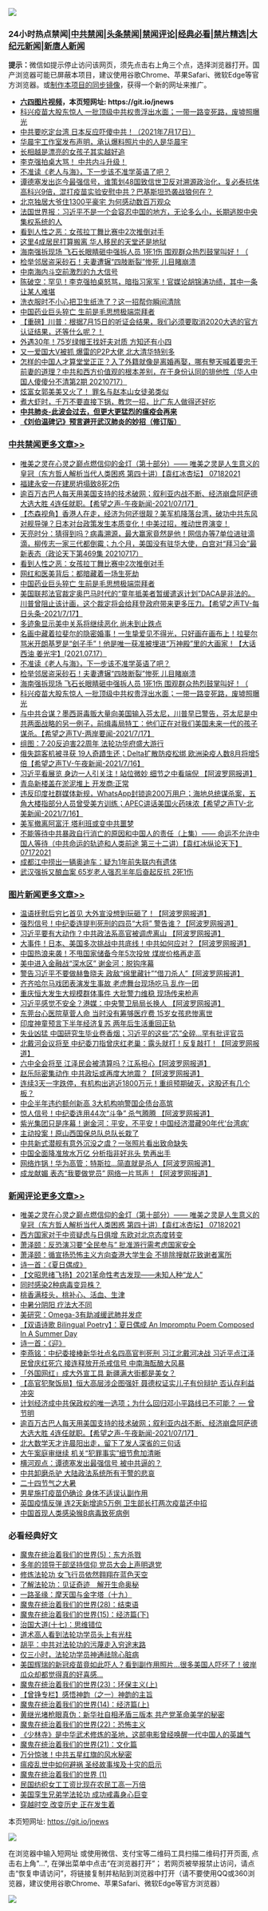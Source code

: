 ![](https://raw.githubusercontent.com/fqnews/bnews/master/64photo/fqnews-qr.jpg)

<div id="tt">
<h3>24小时热点禁闻|<a href="#%E4%B8%AD%E5%85%B1%E7%A6%81%E9%97%BB%E6%9B%B4%E5%A4%9A%E6%96%87%E7%AB%A0">中共禁闻</a>|<a href="#%E5%9B%BE%E7%89%87%E6%96%B0%E9%97%BB%E6%9B%B4%E5%A4%9A%E6%96%87%E7%AB%A0">头条禁闻</a>|<a href="#%E6%96%B0%E9%97%BB%E8%AF%84%E8%AE%BA%E6%9B%B4%E5%A4%9A%E6%96%87%E7%AB%A0">禁闻评论|<a href="#%E5%BF%85%E7%9C%8B%E7%BB%8F%E5%85%B8%E5%A5%BD%E6%96%87">经典必看|<a href="/video.md#%E7%A6%81%E7%89%87%E7%B2%BE%E9%80%89">禁片精选</a>|<a href="https://github.com/fqnews/djy/blob/master/gb/nf1351518.md#1">大纪元新闻</a>|<a href="https://github.com/fqnews/ntdtv/blob/master/gb/prog204.md#1">新唐人新闻</a></h3>
<div><b>提示：</b>微信如提示停止访问该网页，须先点击右上角三个点，选择浏览器打开。国产浏览器可能已屏蔽本项目，建议使用谷歌Chrome、苹果Safari、微软Edge等官方浏览器。或<a href="https://github.com/fqnews/bnews/blob/master/%E5%88%B6%E4%BD%9Cgit%E7%A6%81%E9%97%BB%E9%95%9C%E5%83%8F.md">制作本项目的同步镜像</a>，获得一个新的网址来推广。</div>
<ul>
<li><b><a href="http://d1.bdrive.tk/64.mp4" target="_blank">六四图片视频</a>，本页短网址: https://git.io/jnews</b></li>
<li><a href="/cbnews/20210717/1589081.md">科兴疫苗大股东惊人 一批顶级中共权贵浮出水面；一带一路变死路，废墟照曝光</a></li>
<li><a href="/bannedvideo/20210717/1589052.md">中共要吃定台湾 日本反应吓傻中共！（2021年7月17日）</a></li>
<li><a href="/yule/20210717/1589007.md">华晨宇工作室发布声明，承认爆料照片中的人是华晨宇</a></li>
<li><a href="/lifebaike/20210717/1589140.md">长相越是漂亮的女孩子其实越好追</a></li>
<li><a href="/bannedvideo/20210718/1589160.md">李克强拍桌大骂！    中共内斗升级！</a></li>
<li><a href="/cbnews/20210718/1589221.md">不准读《老人与海》，下一步该不准学英语了吧？</a></li>
<li><a href="/bannedvideo/20210718/1589260.md">谭德塞发出迄今最强信号，谁策划48国致信世卫反对溯源政治化，复必泰抗体高科兴9倍，混打疫苗实验安慰中共？巴基斯坦恐袭战狼何在？</a></li>
<li><a href="/funmedia/20210717/1589028.md">北京独居大爷住1300平豪宅 为何感动数百万观众</a></li>
<li><a href="/headline/20210718/1589219.md">法国世界报：习近平不是一个会容忍中国的地方，无论多么小，长期逃脱中央集权系统的人</a></li>
<li><a href="/cbnews/20210718/1589309.md">看到人性之恶：女孩拉丁舞比赛中2次推倒对手</a></li>
<li><a href="/cnnews/20210718/1589243.md">这里4成居民打算搬离 华人移民的天堂还是地狱</a></li>
<li><a href="/cbnews/20210718/1589185.md">海南强拆现场 飞石长眼睛砸中强拆人员 1死1伤 围观群众热烈鼓掌叫好！（</a></li>
<li><a href="/cbnews/20210718/1589210.md">检举邻居盗采砂石！夫妻遭辗“四肢断裂”惨死 儿目睹崩溃</a></li>
<li><a href="/comments/20210717/1589099.md">中南海内斗空前激烈的九大信号</a></li>
<li><a href="/bannedvideo/20210717/1589053.md">陈破空：罕见！李克强拍桌怒骂，暗指习家军！官媒论胡锦涛功绩，其中一条让某人难堪</a></li>
<li><a href="/lifebaike/20210717/1589004.md">洗衣服时不小心把卫生纸洗了？这一招帮你瞬间清除</a></li>
<li><a href="/cbnews/20210718/1589279.md">中国药业巨头猝亡 生前是毛思想极端崇拜者</a></li>
<li><a href="/bannedvideo/20210718/1589172.md">【重磅】川普：根据7月15日的听证会结果，我们必须要取消2020大选的官方认证结果，还等什么呢？！</a></li>
<li><a href="/lifebaike/20210718/1589241.md">外遇30年！75岁绿帽王找奸夫对质 方知还有小四</a></li>
<li><a href="/cnnews/20210718/1589190.md">又一爱国大V被抓 爆雷的P2P大佬 北大清华特别多</a></li>
<li><a href="/bannedvideo/20210717/1589038.md">怎样的中国人才算堂堂正正？入了外籍就像是离婚再娶，哪有整天喊着要忠于前妻的道理？中共和西方价值观的根本差别，在于身份认同的排他性（华人中国人傻傻分不清第2期 20210717）</a></li>
<li><a href="/comments/20210718/1589164.md">炫富女郭美美又火了！ 罪名与赵本山女徒弟类似</a></li>
<li><a href="/lifebaike/20210717/1589005.md">煮大虾时，千万不要直接下锅，教您一招，比广东人做得还好吃</a></li>
<li><b><a href="/comments/20200211/1275071.md" target="_blank">中共肺炎-此波会过去，但更大更猛烈的瘟疫会再来</a></b></li>
<li><b><a href="/comments/20200207/1272816.md" target="_blank">《刘伯温碑记》预言避开武汉肺炎的妙招（修订版）</a></b></li>
</ul>
</div>

<div class="catlist">
<h3><a href="/cbnews/" target="_blank">中共禁闻</a><span><a href="/cbnews/" target="_blank" rel="nofollow">更多文章>></a></span></h3>
<ul>
<li><a href="/comments/20210718/1589532.md" target="_blank">唯美之灵在心灵之巅点燃信仰的金灯（第十部分）—— 唯美之灵是人生意义的皇冠（东方哲人解析当代人类困惑  第四十讲）【袁红冰杏坛】 07182021</a></li>
<li><a href="/cbnews/20210718/1589517.md" target="_blank">福建永安一在建房坍塌致8死2伤</a></li>
<li><a href="/comments/20210718/1589468.md" target="_blank">逾百万古巴人每天用美国支持的技术破网；叙利亚内战不断、经济崩盘阿萨德大选大胜 4连任就职。【希望之声-午夜新闻-2021/07/17】</a></li>
<li><a href="/comments/20210718/1589411.md" target="_blank">【杰森视角】香港人在走，经济为何还很靓？美军机降落台湾，破功中共东风对舰导弹？日本对台政策发生本质变化！中美过招，推动世界演变！</a></li>
<li><a href="/cbnews/20210718/1589361.md" target="_blank">天亮时分：猜得到吗？病毒溯源，最大赢家竟然是他！网信办等7单位进驻滴滴，柳传志一家三代都倒霉；九个月，美国没有驻华大使，白宫对“拜习会”最新表态（政论天下第469集 20210717）</a></li>
<li><a href="/cbnews/20210718/1589309.md" target="_blank">看到人性之恶：女孩拉丁舞比赛中2次推倒对手</a></li>
<li><a href="/cbnews/20210718/1589308.md" target="_blank">网红和医美背后：都暗藏着一场生死劫</a></li>
<li><a href="/cbnews/20210718/1589279.md" target="_blank">中国药业巨头猝亡 生前是毛思想极端崇拜者</a></li>
<li><a href="/comments/20210718/1589264.md" target="_blank">美国联邦法官裁定奥巴马时代的“童年抵美者暂缓遣返计划”DACA是非法的。川普曾阻止该计画，这个裁定将会给拜登政府带来更多压力。【希望之声TV-每日头条-2021/7/17】</a></li>
<li><a href="/cbnews/20210718/1589258.md" target="_blank">多迹象显示美中关系将继续恶化 尚未到止跌点</a></li>
<li><a href="/comments/20210718/1589248.md" target="_blank">名画中藏着拉斐尔的隐密婚事！一生挚爱见不得光，只好画在画布上！拉斐尔骂米开朗基罗是“刽子手”！他是唯一获准被埋进“万神殿”里的大画家！【大话西油 姜光宇】(2021.07.17）</a></li>
<li><a href="/cbnews/20210718/1589221.md" target="_blank">不准读《老人与海》，下一步该不准学英语了吧？</a></li>
<li><a href="/cbnews/20210718/1589210.md" target="_blank">检举邻居盗采砂石！夫妻遭辗“四肢断裂”惨死 儿目睹崩溃</a></li>
<li><a href="/cbnews/20210718/1589185.md" target="_blank">海南强拆现场 飞石长眼睛砸中强拆人员 1死1伤 围观群众热烈鼓掌叫好！（</a></li>
<li><a href="/cbnews/20210717/1589081.md" target="_blank">科兴疫苗大股东惊人 一批顶级中共权贵浮出水面；一带一路变死路，废墟照曝光</a></li>
<li><a href="/comments/20210717/1589080.md" target="_blank">与中共合谋？墨西哥毒贩大量向美国输入芬太尼，川普早已警告，芬太尼是中共两面战略的另一例子，前缉毒局特工：他们正在对我们美国未来一代的孩子谋杀。【希望之声TV-两岸要闻-2021/7/17】</a></li>
<li><a href="/cbnews/20210717/1588947.md" target="_blank">组图：7·20反迫害22周年 法轮功华府盛大游行</a></li>
<li><a href="/comments/20210717/1588933.md" target="_blank">俄失踪客机被寻获 19人奇蹟生还；Delta扩散防疫松绑 欧洲染疫人数8月将增5倍【希望之声TV-午夜新闻-2021/7/16】</a></li>
<li><a href="/cbnews/20210717/1588916.md" target="_blank">习近平看展览 身边一人引关注！站位微妙 细节之中看端倪 【阿波罗网报道】</a></li>
<li><a href="/cbnews/20210717/1588915.md" target="_blank">青岛新楼盖在淤泥堆上 开发商:正常</a></li>
<li><a href="/comments/20210717/1588912.md" target="_blank">违反印度社群媒体新规，WhatsApp封锁逾200万用户；海地总统谋杀案，五角大楼指部分人员曾受美方训练；APEC讲话美国火药味浓【希望之声TV-北美新闻-2021/7/16】</a></li>
<li><a href="/cbnews/20210717/1588904.md" target="_blank">美军撤离阿富汗 塔利班或变中共噩梦</a></li>
<li><a href="/comments/20210717/1588895.md" target="_blank">不能等待中共暴政自行消亡的原因和中国人的责任（上集）—— 命运不允许中国人等待（中共命运的轨迹和人类前途  第三十二讲）【袁红冰纵论天下】 07172021</a></li>
<li><a href="/cbnews/20210717/1588884.md" target="_blank">成都江中捞出一辆奥迪车：疑为1年前失联内有遗体</a></li>
<li><a href="/cbnews/20210717/1588841.md" target="_blank">武汉强拆又酿血案 65岁老人强忍半年后奋起反抗 2死1伤</a></li>

</ul>
</div>
<div class="catlist">
<h3><a href="/topimagenews/" target="_blank">图片新闻</a><span><a href="/topimagenews/" target="_blank" rel="nofollow">更多文章>></a></span></h3>
<ul>
<li><a href="/topimagenews/20210718/1589531.md" target="_blank">温语抚慰后穷匕首见 大外宣没想到玩砸了！【阿波罗网报道】</a></li>
<li><a href="/topimagenews/20210718/1589472.md" target="_blank">强烈信号！中纪委连提判死刑的四员“大将” 警告谁？【阿波罗网报道】</a></li>
<li><a href="/topimagenews/20210717/1588988.md" target="_blank">习近平要有大动作？中共政法系高官被调虎离山 【阿波罗网报道】</a></li>
<li><a href="/topimagenews/20210717/1588839.md" target="_blank">大事件！日本、美国多次挑战中共底线！中共如何应对？【阿波罗网报道】</a></li>
<li><a href="/topimagenews/20210717/1588653.md" target="_blank">中国热浪来袭！不甩国家储备今年5次投放 煤炭价格再走高</a></li>
<li><a href="/topimagenews/20210716/1587997.md" target="_blank">美中进入金融战“深水区” 谢金河：脱钩序幕</a></li>
<li><a href="/topimagenews/20210715/1587586.md" target="_blank">警告习近平不要做赫鲁晓夫 政敌“绵里藏针”“借刀杀人”【阿波罗网报道】</a></li>
<li><a href="/topimagenews/20210715/1587554.md" target="_blank">齐齐哈尔马戏团表演发生事故 老虎舞台现场吃马 乱作一团</a></li>
<li><a href="/topimagenews/20210715/1587536.md" target="_blank">重庆恒大发生大规模群体事件 大批警力维稳 现场传来枪声</a></li>
<li><a href="/topimagenews/20210715/1587502.md" target="_blank">习近平感觉不安全？港媒：中央警卫局局长换人 【阿波罗网报道】</a></li>
<li><a href="/topimagenews/20210715/1587324.md" target="_blank">东莞台心医院草菅人命 当时没有筹够医疗费 15岁女孩悲惨离世</a></li>
<li><a href="/topimagenews/20210715/1587248.md" target="_blank">印度神童预言下半年经济复苏 两年后生活重回正轨</a></li>
<li><a href="/topimagenews/20210714/1587052.md" target="_blank">失业凶猛 中国研究生毕业卷香烟；习近平的这些“芯”全碎&#8230;罕有批评官员</a></li>
<li><a href="/topimagenews/20210714/1586860.md" target="_blank">北戴河会议将至 中纪委刀指曾庆红老巢：露头就打！反复敲打！【阿波罗网报道】</a></li>
<li><a href="/topimagenews/20210713/1586149.md" target="_blank">六中全会将至 江泽民会被清算吗？江系担心【阿波罗网报道】</a></li>
<li><a href="/topimagenews/20210713/1586069.md" target="_blank">赵乐际密集动作 中共政坛或再度大地震？【阿波罗网报道】</a></li>
<li><a href="/topimagenews/20210713/1586042.md" target="_blank">连续3天一字跌停，有机构出逃近1800万元！重组预期破灭，这股还有几个板？</a></li>
<li><a href="/topimagenews/20210713/1585784.md" target="_blank">中企半年违约额创新高 3大机构响警国企债台高筑</a></li>
<li><a href="/topimagenews/20210712/1585372.md" target="_blank">惊人信号！中纪委连用44次“斗争” 杀气腾腾 【阿波罗网报道】</a></li>
<li><a href="/topimagenews/20210712/1585184.md" target="_blank">紫光集团只是序幕！谢金河：平安，不平安！中国经济潜藏90年代‘台湾病’</a></li>
<li><a href="/topimagenews/20210711/1584916.md" target="_blank">主动投案！原山西国保总队总队长栽了</a></li>
<li><a href="/topimagenews/20210711/1584789.md" target="_blank">中共新式潜舰有意外沉没之虞？一张照片看出致命缺失</a></li>
<li><a href="/topimagenews/20210711/1584605.md" target="_blank">中国全面降准放水万亿 分析指非好兆头 势再出手</a></li>
<li><a href="/topimagenews/20210710/1584331.md" target="_blank">网络炸锅！华为高管：特斯拉…简直就是杀人【阿波罗网报道】</a></li>
<li><a href="/topimagenews/20210710/1584260.md" target="_blank">成龙献媚 表态“我要做党员” 网络一片骂声！【阿波罗网报道】</a></li>

</ul>
</div>
<div class="catlist">
<h3><a href="/comments/" target="_blank">新闻评论</a><span><a href="/comments/" target="_blank" rel="nofollow">更多文章>></a></span></h3>
<ul>
<li><a href="/comments/20210718/1589532.md" target="_blank">唯美之灵在心灵之巅点燃信仰的金灯（第十部分）—— 唯美之灵是人生意义的皇冠（东方哲人解析当代人类困惑  第四十讲）【袁红冰杏坛】 07182021</a></li>
<li><a href="/comments/20210718/1589520.md" target="_blank">西方国家对于中资疑虑与日俱增 东欧对北京态度转变</a></li>
<li><a href="/comments/20210718/1589515.md" target="_blank">萧泽颐：反恐演习要“全民参与” 批准游行需考虑国家安全</a></li>
<li><a href="/comments/20210718/1589514.md" target="_blank">萧泽颐：循宣扬恐怖主义方向查港大学生会 不排除搜献花致谢者寓所</a></li>
<li><a href="/comments/20210718/1589513.md" target="_blank">诗一首：《夏日偶成》</a></li>
<li><a href="/comments/20210718/1589512.md" target="_blank">【文昭思绪飞扬】2021革命性考古发现——未知人种“龙人”</a></li>
<li><a href="/comments/20210718/1589501.md" target="_blank">同时感染2种病毒变异株？</a></li>
<li><a href="/comments/20210718/1589500.md" target="_blank">桃香满枝头，桃补心、活血、生津</a></li>
<li><a href="/comments/20210718/1589499.md" target="_blank">中暑分阴阳 疗法大不同</a></li>
<li><a href="/comments/20210718/1589498.md" target="_blank">美研究：Omega-3有助减缓武肺并发症</a></li>
<li><a href="/comments/20210718/1589489.md" target="_blank">【双语诗歌 Bilingual Poetry】：夏日偶成 An Impromptu Poem Composed In A Summer Day</a></li>
<li><a href="/comments/20210718/1589488.md" target="_blank">诗一首：《迎》</a></li>
<li><a href="/comments/20210718/1589486.md" target="_blank">李燕铭：中纪委接棒新华社点名四高官判死刑 习江北戴河决战 习近平点江泽民曾庆红死穴 接连释放开杀戒信号 中南海酝酿大风暴</a></li>
<li><a href="/comments/20210718/1589483.md" target="_blank">「外国网红」成大外宣工具 新疆满大街都是美女？</a></li>
<li><a href="/comments/20210718/1589479.md" target="_blank">【高官犯聚饭局】恒大高层涉企图强奸 聂德权证实儿子有份辩护 否认存利益冲突</a></li>
<li><a href="/comments/20210718/1589421.md" target="_blank">计划经济成中共保政权的唯一选项；为什么回归邓小平路线已不可能？ — 曾节明</a></li>
<li><a href="/comments/20210718/1589468.md" target="_blank">逾百万古巴人每天用美国支持的技术破网；叙利亚内战不断、经济崩盘阿萨德大选大胜 4连任就职。【希望之声-午夜新闻-2021/07/17】</a></li>
<li><a href="/comments/20210718/1589458.md" target="_blank">北大数学天才许晨阳出走，留下了发人深省的三句话</a></li>
<li><a href="/comments/20210718/1589454.md" target="_blank">大午案庭审继续 机关“犯罪事实”细节愈加清晰</a></li>
<li><a href="/comments/20210718/1589453.md" target="_blank">横河观点：谭德塞发出最强信号 被中共逼的？</a></li>
<li><a href="/comments/20210718/1589426.md" target="_blank">中共卸磨杀驴 大陆政法系统所有干警的悲哀</a></li>
<li><a href="/comments/20210718/1589425.md" target="_blank">二十四节气之大暑</a></li>
<li><a href="/comments/20210718/1589423.md" target="_blank">男星施打疫苗仍确诊 身体不适误认副作用</a></li>
<li><a href="/comments/20210718/1589420.md" target="_blank">英国疫情反弹 连2天新增逾5万例 卫生部长打两次疫苗还中招</a></li>
<li><a href="/comments/20210718/1589419.md" target="_blank">中国首现人类感染猴B病毒致死病例</a></li>

</ul>
</div>

<div class="catlist">
<h3>必看经典好文</h3>
<ul>
<li><a href="/topimagenews/20180524/946967.md" target="_blank">魔鬼在统治着我们的世界(5)：东方杀戮</a></li>
<li><a href="/comments/20210307/1500218.md" target="_blank">多年的领导干部坚持信仰 党员大会上声明退党</a></li>
<li><a href="/cnnews/20210512/1544604.md" target="_blank">修炼法轮功 女飞行员依然翱翔在蓝色天空</a></li>
<li><a href="/comments/20200307/1289968.md" target="_blank">了解法轮功：见证奇迹　解开生命奥秘</a></li>
<li><a href="/topimagenews/20180327/919935.md" target="_blank">一路圣缘：摩天国与金字塔（十九）</a></li>
<li><a href="/comments/20181228/1054609.md" target="_blank">魔鬼在统治着我们的世界(28)：结束语</a></li>
<li><a href="/topimagenews/20180610/955499.md" target="_blank">魔鬼在统治着我们的世界(15)：经济篇(下)</a></li>
<li><a href="/comments/20201110/1428674.md" target="_blank">治国大道(十七)：思维错位</a></li>
<li><a href="/comments/20200227/1284657.md" target="_blank">道术高人看到法轮功学员头上有光柱</a></li>
<li><a href="/cbnews/20200720/1363328.md" target="_blank">胡平：中共对法轮功的污蔑走入穷途末路</a></li>
<li><a href="/health/20170626/780270.md" target="_blank">仅三小时，法轮功学员神通祛除心脏病</a></li>
<li><a href="/comments/20201215/1447764.md" target="_blank">美国辉瑞的新冠疫苗竟如此吓人？看到副作用照片…很多美国人吓坏了！彼岸瓜众却都觉得真的好喜感…</a></li>
<li><a href="/ssgc/20180904/993719.md" target="_blank">魔鬼在统治着我们的世界(23)：环保主义(上)</a></li>
<li><a href="/comments/20210611/1564824.md" target="_blank">【曾铮专栏】感悟神韵（之一）神韵的主旨</a></li>
<li><a href="/topimagenews/20180605/953415.md" target="_blank">魔鬼在统治着我们的世界(14)：经济篇(上)</a></li>
<li><a href="/lifebaike/20180921/1001174.md" target="_blank">黄继光堵枪眼真伪：新华社自相矛盾三版本 共产党革命美学的秘密</a></li>
<li><a href="/comments/20180804/981524.md" target="_blank">魔鬼在统治着我们的世界(22)：恐怖主义</a></li>
<li><a href="/comments/20201013/1412612.md" target="_blank">《少林寺》是中华武术修炼的圣地，这部电影曾经唤醒一代中国人的英雄气</a></li>
<li><a href="/comments/20180802/980476.md" target="_blank">魔鬼在统治着我们的世界(21)：文化篇</a></li>
<li><a href="/ccpdope/20210708/1583079.md" target="_blank">万分惊骇！中共五星红旗的风水秘密</a></li>
<li><a href="/comments/20200618/1346823.md" target="_blank">瘟疫乱世中如何避祸 圣经故事埃及十灾的启示</a></li>
<li><a href="/topimagenews/20180519/944624.md" target="_blank">魔鬼在统治着我们的世界 (1)</a></li>
<li><a href="/lifebaike/20200515/1328783.md" target="_blank">民国纺织女工工资比现在农民工高一万倍</a></li>
<li><a href="/comments/20210509/1542373.md" target="_blank">美国孪生兄弟学法轮功 成功戒毒身心巨变</a></li>
<li><a href="/comments/20200626/1259925.md" target="_blank">穿越时空 改变历史 正在发生着</a></li>

</ul>
</div>

本页短网址: https://git.io/jnews

![](https://raw.githubusercontent.com/fqnews/bnews/master/64photo/fqnews-qr.jpg)

在浏览器中输入短网址 或使用微信、支付宝等二维码工具扫描二维码打开页面, 点击右上角"...", 在弹出菜单中点击“在浏览器打开”； 若网页被举报禁止访问，请点击“恢复申请访问”，将链接复制并粘贴到浏览器中打开（请不要使用QQ或360浏览器，建议使用谷歌Chrome、苹果Safari、微软Edge等官方浏览器）

![](https://raw.githubusercontent.com/fqnews/bnews/master/64photo/wx.jpg)